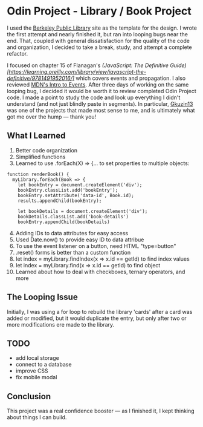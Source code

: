 # Odin Project - Library / Book Project

I used the [Berkeley Public Library](https://www.berkeleypubliclibrary.org/) site as the template for the design. I wrote the first attempt and nearly finished it, but ran into looping bugs near the end. That, coupled with general dissatisfaction for the quality of the code and organization, I decided to take a break, study, and attempt a complete refactor.

I focused on chapter 15 of Flanagan's *(JavaScript: The Definitive Guide)[https://learning.oreilly.com/library/view/javascript-the-definitive/9781491952016/]* which covers events and propagation. I also reviewed [MDN's Intro to Events](https://developer.mozilla.org/en-US/docs/Learn/JavaScript/Building_blocks/Events). After three days of working on the same looping bug, I decided it would be worth it to review completed Odin Project code. I made a point to study the code and look up everything I didn't understand (and not just blindly paste in segments). In particular, [Gkuzin13](https://github.com/Gkuzin13/book-library) was one of the projects that made most sense to me, and is ultimately what got me over the hump — thank you!

## What I Learned
1. Better code organization 
2. Simplified functions
3. Learned to use .forEach(X) => {...  to set properties to multiple objects:
```
function renderBook() {
  myLibrary.forEach(Book => {
    let bookEntry = document.createElement('div');
    bookEntry.classList.add('bookEntry');
    bookEntry.setAttribute('data-id', Book.id);
    results.appendChild(bookEntry);

    let bookDetails = document.createElement('div');
    bookDetails.classList.add('book-details')
    bookEntry.appendChild(bookDetails)
```
4. Adding IDs to data attributes for easy access
5. Used Date.now() to provide easy ID to data attribue
6. To use the event listener on a button, need HTML "type=button" 
7. .reset() forms is better than a custom function
8. let index = myLibrary.findIndex(x => x.id == getId) to find index values
9. let index = myLibrary.find(x => x.id == getId) to find object
10. Learned about how to deal with checkboxes, ternary operators, and more

## The Looping Issue
Initially, I was using a for loop to rebuild the library 'cards' after a card was added or modified, but it would duplicate the entry, but only after two or more modifications ere made to the library. 

## TODO
- add local storage
- connect to a database
- improve CSS
- fix mobile modal

## Conclusion
This project was a real confidence booster — as I finished it, I kept thinking about things I can build.